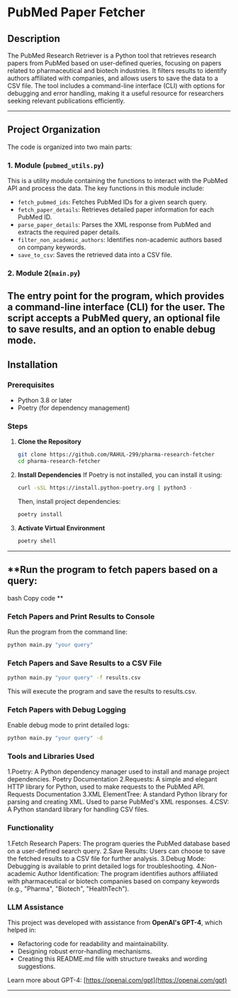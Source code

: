 # **PubMed Paper Fetcher**

## **Description**
The PubMed Research Retriever is a Python tool that retrieves research papers from PubMed based on user-defined queries, focusing on papers related to pharmaceutical and biotech industries. It filters results to identify authors affiliated with companies, and allows users to save the data to a CSV file. The tool includes a command-line interface (CLI) with options for debugging and error handling, making it a useful resource for researchers seeking relevant publications efficiently.

---

## **Project Organization**
The code is organized into two main parts:
### **1. Module (`pubmed_utils.py`)**
This is a utility module containing the functions to interact with the PubMed API and process the data. The key functions in this module include:
   - `fetch_pubmed_ids`: Fetches PubMed IDs for a given search query.
   - `fetch_paper_details`: Retrieves detailed paper information for each PubMed ID.
   - `parse_paper_details`: Parses the XML response from PubMed and extracts the required paper details.
   - `filter_non_academic_authors`: Identifies non-academic authors based on company keywords.
   - `save_to_csv`: Saves the retrieved data into a CSV file.


### **2. Module 2(`main.py`)**
The entry point for the program, which provides a command-line interface (CLI) for the user. The script accepts a PubMed query, an optional file to save results, and an option to enable debug mode.
---

## **Installation**

### **Prerequisites**
- Python 3.8 or later
- Poetry (for dependency management)

### **Steps**
1. **Clone the Repository**
   ```bash
   git clone https://github.com/RAHUL-299/pharma-research-fetcher
   cd pharma-research-fetcher
   ```

2. **Install Dependencies**
   If Poetry is not installed, you can install it using:
   ```bash
   curl -sSL https://install.python-poetry.org | python3 -
   ```
   Then, install project dependencies:
   ```bash
   poetry install
   ```

3. **Activate Virtual Environment**
   ```bash
   poetry shell
   ```

---

## **Run the program to fetch papers based on a query:
bash
Copy code
**

### Fetch Papers and Print Results to Console


Run the program from the command line:
```bash
python main.py "your query"

```

### Fetch Papers and Save Results to a CSV File
```bash
python main.py "your query" -f results.csv
```
This will execute the program and save the results to results.csv.
### Fetch Papers with Debug Logging
Enable debug mode to print detailed logs:
```bash
python main.py "your query" -d
```
### **Tools and Libraries Used**
1.Poetry: A Python dependency manager used to install and manage project dependencies. Poetry Documentation
2.Requests: A simple and elegant HTTP library for Python, used to make requests to the PubMed API. Requests Documentation
3.XML ElementTree: A standard Python library for parsing and creating XML. Used to parse PubMed's XML responses.
4.CSV: A Python standard library for handling CSV files.

### **Functionality**
1.Fetch Research Papers: The program queries the PubMed database based on a user-defined search query.
2.Save Results: Users can choose to save the fetched results to a CSV file for further analysis.
3.Debug Mode: Debugging is available to print detailed logs for troubleshooting.
4.Non-academic Author Identification: The program identifies authors affiliated with pharmaceutical or biotech companies based on company keywords (e.g., "Pharma", "Biotech", "HealthTech").


### **LLM Assistance**
This project was developed with assistance from **OpenAI's GPT-4**, which helped in:
- Refactoring code for readability and maintainability.
- Designing robust error-handling mechanisms.
- Creating this README.md file with structure tweaks and wording suggestions.

Learn more about GPT-4: [https://openai.com/gpt](https://openai.com/gpt)

---

